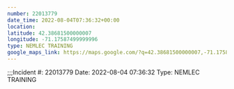 ```yaml
---
number: 22013779
date_time: 2022-08-04T07:36:32+00:00
location: 
latitude: 42.38681500000007
longitude: -71.17587499999996
type: NEMLEC TRAINING
google_maps_link: https://maps.google.com/?q=42.38681500000007,-71.17587499999996
---
```


;;;Incident #: 22013779  Date: 2022-08-04 07:36:32   Type: NEMLEC TRAINING
